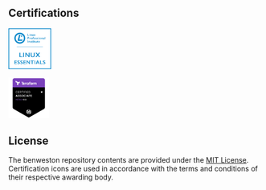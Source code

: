 <!--
<div align="center">
    <img src="https://github.com/benweston/benweston/blob/main/img/banner-image.png" alt="Server Switches" width="900" height="70" />
</div>
-->

## Certifications

<div align="left">
    <p align="left">
        <a href="https://lpi.org/verify/LPI000423983/mbdrzy6994">
            <img src="https://github.com/benweston/benweston/blob/main/img/linux-essentials.png" width="84.9" height="80.7" alt="Linux Essentials Icon" />
        </a>
    </p>
    <p align="left">
        <a href="https://www.credly.com/badges/a8eeb3a2-7db9-4d67-ba0d-3094fdec72fb/public_url">
            <img src="https://github.com/benweston/benweston/blob/main/img/terraform-associate-003.png" width="80.7" height="80.7" alt="Terraform Associate Icon" />
        </a>
    </p>
</div>

## License

<div align="left">

The benweston repository contents are provided under the [MIT License](https://github.com/benweston/benweston/blob/main/LICENSE).   
Certification icons are used in accordance with the terms and conditions of their respective awarding body.   

</div>

<!--
**benweston/benweston** is a ✨ _special_ ✨ repository because its `README.md` (this file) appears on your GitHub profile.

Here are some ideas to get you started:

- 🔭 I’m currently working on ...
- 🌱 I’m currently learning ...
- 👯 I’m looking to collaborate on ...
- 🤔 I’m looking for help with ...
- 💬 Ask me about ...
- 📫 How to reach me: ...
- 😄 Pronouns: ...
- ⚡ Fun fact: ...
-->
